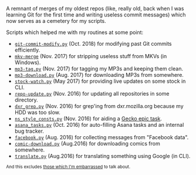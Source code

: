 A remnant of merges of my oldest repos (like, really old, back when I was learning Git for the first time and writing useless commit messages) which now serves as a cemetery for my scripts.

Scripts which helped me with my routines at some point:

 - [`git-commit-modify.py`](https://github.com/wafflespeanut/scripts/blob/82162d3b68bf6574054982ff883a43eadf02cf25/python/git-commit-modify.py) (Oct. 2018) for modifying past Git commits efficiently.
 - [`mkv-merge`](https://github.com/wafflespeanut/scripts/blob/82162d3b68bf6574054982ff883a43eadf02cf25/python/mkv-merge.py) (Nov. 2017) for stripping useless stuff from MKVs (in Windows).
 - [`mp3-tag.py`](https://github.com/wafflespeanut/scripts/blob/82162d3b68bf6574054982ff883a43eadf02cf25/python/mp3-tag.py) (Nov. 2017) for tagging my MP3s and keeping them clean.
 - [`mp3-download.py`](https://github.com/wafflespeanut/scripts/blob/82162d3b68bf6574054982ff883a43eadf02cf25/python/mp3-download.py) (Aug. 2017) for downloading MP3s from somewhere.
 - [`stock-watch.py`](https://github.com/wafflespeanut/scripts/blob/82162d3b68bf6574054982ff883a43eadf02cf25/python/stock-watch.py) (May 2017) for providing live updates on some stock in CLI.
 - [`repo-update.py`](https://github.com/wafflespeanut/scripts/blob/f92994fc084d2467e5864707b5086793922885ee/python/repo-update.py) (Nov. 2016) for updating all repositories in some directory.
 - [`dxr_grep.py`](https://github.com/wafflespeanut/scripts/blob/92547e4f32d6985a4b198b7a83010c6d844ab78c/python/dxr_grep.py) (Nov. 2016) for grep'ing from dxr.mozilla.org because my HDD was too slow.
 - [`ns_style_consts.py`](https://github.com/wafflespeanut/scripts/blob/92547e4f32d6985a4b198b7a83010c6d844ab78c/python/ns_style_consts.py) (Nov. 2016) for aiding a [Gecko epic task](https://bugzilla.mozilla.org/show_bug.cgi?id=1277133).
 - [`asana_tasks.py`](https://github.com/wafflespeanut/scripts/blob/92547e4f32d6985a4b198b7a83010c6d844ab78c/python/asana_tasks.py) (Oct. 2016) for auto-filling Asana tasks and an internal bug tracker.
 - [`facebook.py`](https://github.com/wafflespeanut/scripts/blob/92547e4f32d6985a4b198b7a83010c6d844ab78c/python/facebook.py) (Aug. 2016) for collecting messages from "Facebook data".
 - [`comic-download.py`](https://github.com/wafflespeanut/scripts/blob/f92994fc084d2467e5864707b5086793922885ee/python/comic-download.py) (Aug.2016) for downloading comics from somewhere.
 - [`translate.py`](https://github.com/wafflespeanut/scripts/blob/82162d3b68bf6574054982ff883a43eadf02cf25/python/translate.py) (Aug.2016) for translating something using Google (in CLI).

<small>And this excludes [those which I'm embarrassed](https://github.com/wafflespeanut/scripts/tree/5610248de2d47311f128fecd015e2af8becca26f/python) to talk about.</small>
